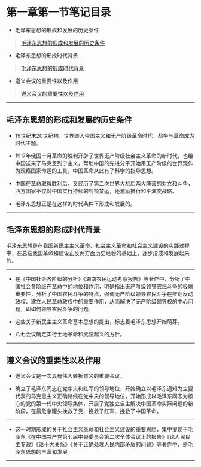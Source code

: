 # 第一章第一节笔记目录

- 毛泽东思想的形成和发展的历史条件

> [毛泽东思想的形成和发展的历史条件](https://github.com/GDPT1/GuangdongPolytechnicForum/tree/master/%E7%BB%A7%E7%BB%AD%E6%95%99%E8%82%B2%E5%AD%A6%E9%99%A2/GDPT1%E7%9A%84%E4%B8%93%E5%8D%87%E6%9C%AC%E7%AC%94%E8%AE%B0/%E6%94%BF%E6%B2%BB%E7%90%86%E8%AE%BA%E4%BB%A5%E5%8F%8A%E7%9B%B8%E5%85%B3%E5%8E%86%E5%8F%B2/%E6%AF%9B%E6%B3%BD%E4%B8%9C%E6%80%9D%E6%83%B3%E5%92%8C%E4%B8%AD%E5%9B%BD%E7%89%B9%E8%89%B2%E7%A4%BE%E4%BC%9A%E4%B8%BB%E4%B9%89%E7%90%86%E8%AE%BA%E4%BD%93%E7%B3%BB%E6%A6%82%E8%AE%BA/%E7%AC%AC%E4%B8%80%E7%AB%A0/%E7%AC%AC%E4%B8%80%E8%8A%82#%E6%AF%9B%E6%B3%BD%E4%B8%9C%E6%80%9D%E6%83%B3%E7%9A%84%E5%BD%A2%E6%88%90%E5%92%8C%E5%8F%91%E5%B1%95%E7%9A%84%E5%8E%86%E5%8F%B2%E6%9D%A1%E4%BB%B6 "毛泽东思想的形成和发展的历史条件")

- 毛泽东思想的形成时代背景

> [毛泽东思想的形成时代背景](https://github.com/GDPT1/GuangdongPolytechnicForum/tree/master/%E7%BB%A7%E7%BB%AD%E6%95%99%E8%82%B2%E5%AD%A6%E9%99%A2/GDPT1%E7%9A%84%E4%B8%93%E5%8D%87%E6%9C%AC%E7%AC%94%E8%AE%B0/%E6%94%BF%E6%B2%BB%E7%90%86%E8%AE%BA%E4%BB%A5%E5%8F%8A%E7%9B%B8%E5%85%B3%E5%8E%86%E5%8F%B2/%E6%AF%9B%E6%B3%BD%E4%B8%9C%E6%80%9D%E6%83%B3%E5%92%8C%E4%B8%AD%E5%9B%BD%E7%89%B9%E8%89%B2%E7%A4%BE%E4%BC%9A%E4%B8%BB%E4%B9%89%E7%90%86%E8%AE%BA%E4%BD%93%E7%B3%BB%E6%A6%82%E8%AE%BA/%E7%AC%AC%E4%B8%80%E7%AB%A0/%E7%AC%AC%E4%B8%80%E8%8A%82#%E6%AF%9B%E6%B3%BD%E4%B8%9C%E6%80%9D%E6%83%B3%E7%9A%84%E5%BD%A2%E6%88%90%E6%97%B6%E4%BB%A3%E8%83%8C%E6%99%AF "毛泽东思想的形成时代背景")

- 遵义会议的重要性以及作用

> [遵义会议的重要性以及作用](https://github.com/GDPT1/GuangdongPolytechnicForum/tree/master/%E7%BB%A7%E7%BB%AD%E6%95%99%E8%82%B2%E5%AD%A6%E9%99%A2/GDPT1%E7%9A%84%E4%B8%93%E5%8D%87%E6%9C%AC%E7%AC%94%E8%AE%B0/%E6%94%BF%E6%B2%BB%E7%90%86%E8%AE%BA%E4%BB%A5%E5%8F%8A%E7%9B%B8%E5%85%B3%E5%8E%86%E5%8F%B2/%E6%AF%9B%E6%B3%BD%E4%B8%9C%E6%80%9D%E6%83%B3%E5%92%8C%E4%B8%AD%E5%9B%BD%E7%89%B9%E8%89%B2%E7%A4%BE%E4%BC%9A%E4%B8%BB%E4%B9%89%E7%90%86%E8%AE%BA%E4%BD%93%E7%B3%BB%E6%A6%82%E8%AE%BA/%E7%AC%AC%E4%B8%80%E7%AB%A0/%E7%AC%AC%E4%B8%80%E8%8A%82#%E9%81%B5%E4%B9%89%E4%BC%9A%E8%AE%AE%E7%9A%84%E9%87%8D%E8%A6%81%E6%80%A7%E4%BB%A5%E5%8F%8A%E4%BD%9C%E7%94%A8 "遵义会议的重要性以及作用")

-------------------

## 毛泽东思想的形成和发展的历史条件

- 19世纪末20世纪初，世界进入帝国主义和无产阶级革命时代，战争与革命成为时代主题。

- 1917年俄国十月革命的胜利开辟了世界无产阶级社会主义革命的新时代，也给中国送来了马克思列宁主义，帮助中国的先进分子开始用无产阶级的世界观作为观察国家命运的工具，中国革命从此有了科学的指导思想。

- 中国在革命取得胜利后，又经历了第二次世界大战后两大阵营的对立和斗争，西方国家不仅对中国实行持续的封锁禁运，还激励推行和平演变战略。

- 毛泽东思想正是在这样的时代条件下形成和发展的。

-------------------

## 毛泽东思想的形成时代背景

毛泽东思想是在我国新民主主义革命、社会主义革命和社会主义建设的实践过程中，在总结我国革命和建设正反两方面历史经验的基础上，逐步形成和发展起来的。

-------------------

- 在《中国社会各阶级的分析》《湖南农民运动考察报告》等著作中，分析了中国社会各阶级在革命中的地位和作用，明确指出无产阶级领导农民斗争的极端重要性，分析了中国农民斗争的特点，强调无产阶级领导农民斗争在推翻反动政权、建立人民革命政权中的重要作用，从而解决了无产阶级领导权的中心问题，即如何领导农民斗争的问题。

- 这些关于新民主主义革命基本思想的提出，标志着毛泽东思想开始萌芽。

- 八七会议确定实行土地革命和武装起义的方针。

-------------------

## 遵义会议的重要性以及作用

- 遵义会议是一次具有伟大转折意义的重要会议。

- 确立了毛泽东同志在党中央和红军的领导地位，开始确立以毛泽东通知为主要代表的马克思主义正确路线在党中央的领导地位，开始形成以毛泽东同志为核心的党的第一代中央领导集体，开启了党独立自主解决中国革命实际问题的新阶段，在最危急罐头挽救了党、挽救了红军、挽救了中国革命。

-------------------

- 这一时期形成的关于社会主义革命和社会主义建设的重要思想，集中提现于毛泽东《在中国共产党第七届中央委员会第二次全体会议上的报告》《论人民民主专政》《论十大关系》《关于正确处理人民内部矛盾的问题》等著作中，是毛泽东思想的丰富和发展。

-------------------